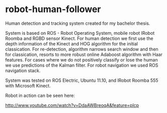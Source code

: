 robot-human-follower
====================

Human detection and tracking system created for my bachelor thesis.

System is based on ROS - Robot Operating System, mobile
robot IRobot Roomba and RGBD sensor Kinect. For human detection we
first use the depth information of the Kinect and HOG algorithm for the
initial classication. For re-detection, algorithm narrows search window and
then for classication, resorts to more robust online Adaboost algorithm with
Haar features. For cases where we do not positively classify or lose the human
we use predictions of the Kalman filter. For robot navigation we used ROS
navigation stack.

System was tested on ROS Electric, Ubuntu 11.10, and IRobot Roomba 555 with Microsoft Kinect.


Robot in action can be seen here:

http://www.youtube.com/watch?v=DdaAWBreoqA&feature=plcp